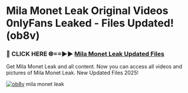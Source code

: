 # Mila Monet Leak Original Videos 0nlyFans Leaked - Files Updated! (ob8v)

<h3>🔴 CLICK HERE 🌐==►► <a href="https://tinyurl.com/4seja8ks" rel="nofollow">Mila Monet Leak Updated Files</a></h3>

Get Mila Monet Leak and all content. Now you can access all videos and pictures of Mila Monet Leak. New Updated Files 2025!

[![ob8v](https://i.imgur.com/EWjZXRe.gif)](https://tinyurl.com/4seja8ks)
mila monet leak